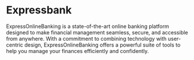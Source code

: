 # Expressbank
ExpressOnlineBanking is a state-of-the-art online banking platform designed to make financial management seamless, secure, and accessible from anywhere. With a commitment to combining technology with user-centric design, ExpressOnlineBanking offers a powerful suite of tools to help you manage your finances efficiently and confidently.
